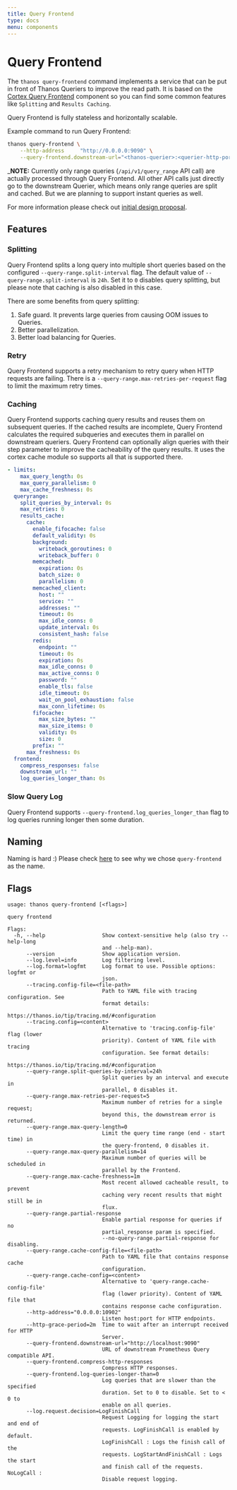 ```yaml
---
title: Query Frontend
type: docs
menu: components
---
```


# Query Frontend

The `thanos query-frontend` command implements a service that can be put in front of Thanos Queriers to improve the read path. It is
based on the [Cortex Query Frontend](https://cortexmetrics.io/docs/architecture/#query-frontend) component so you can find some common features like `Splitting` and `Results Caching`.

Query Frontend is fully stateless and horizontally scalable.

Example command to run Query Frontend:

```bash
thanos query-frontend \
    --http-address     "http://0.0.0.0:9090" \
    --query-frontend.downstream-url="<thanos-querier>:<querier-http-port>"
```

_**NOTE:** Currently only range queries (`/api/v1/query_range` API call) are actually processed through Query Frontend. All other
API calls just directly go to the downstream Querier, which means only range queries are split and cached. But we are planning to support instant queries as well.

For more information please check out [initial design proposal](https://thanos.io/tip/proposals/202004_embedd_cortex_frontend.md/).

## Features

### Splitting

Query Frontend splits a long query into multiple short queries based on the configured `--query-range.split-interval` flag. The default value of `--query-range.split-interval`
is `24h`. Set it to `0` disables query splitting, but please note that caching is also disabled in this case.

There are some benefits from query splitting:

1. Safe guard. It prevents large queries from causing OOM issues to Queries.
2. Better parallelization.
3. Better load balancing for Queries.

### Retry

Query Frontend supports a retry mechanism to retry query when HTTP requests are failing. There is a `--query-range.max-retries-per-request` flag to limit the maximum retry times.

### Caching

Query Frontend supports caching query results and reuses them on subsequent queries. If the cached results are incomplete,
Query Frontend calculates the required subqueries and executes them in parallel on downstream queriers. Query Frontend can optionally align queries with their step parameter to improve the cacheability of the query results.
It uses the cortex cache module so supports all that is supported there.

[embedmd]:# (../flags/config_frontend_cache.txt yaml)
```yaml
- limits:
    max_query_length: 0s
    max_query_parallelism: 0
    max_cache_freshness: 0s
  queryrange:
    split_queries_by_interval: 0s
    max_retries: 0
    results_cache:
      cache:
        enable_fifocache: false
        default_validity: 0s
        background:
          writeback_goroutines: 0
          writeback_buffer: 0
        memcached:
          expiration: 0s
          batch_size: 0
          parallelism: 0
        memcached_client:
          host: ""
          service: ""
          addresses: ""
          timeout: 0s
          max_idle_conns: 0
          update_interval: 0s
          consistent_hash: false
        redis:
          endpoint: ""
          timeout: 0s
          expiration: 0s
          max_idle_conns: 0
          max_active_conns: 0
          password: ""
          enable_tls: false
          idle_timeout: 0s
          wait_on_pool_exhaustion: false
          max_conn_lifetime: 0s
        fifocache:
          max_size_bytes: ""
          max_size_items: 0
          validity: 0s
          size: 0
        prefix: ""
      max_freshness: 0s
  frontend:
    compress_responses: false
    downstream_url: ""
    log_queries_longer_than: 0s
```

### Slow Query Log

Query Frontend supports `--query-frontend.log_queries_longer_than` flag to log queries running longer then some duration.

## Naming

Naming is hard :) Please check [here](https://github.com/thanos-io/thanos/pull/2434#discussion_r408300683) to see why we chose `query-frontend` as the name.

## Flags

[embedmd]:# (flags/query-frontend.txt $)
```$
usage: thanos query-frontend [<flags>]

query frontend

Flags:
  -h, --help                  Show context-sensitive help (also try --help-long
                              and --help-man).
      --version               Show application version.
      --log.level=info        Log filtering level.
      --log.format=logfmt     Log format to use. Possible options: logfmt or
                              json.
      --tracing.config-file=<file-path>
                              Path to YAML file with tracing configuration. See
                              format details:
                              https://thanos.io/tip/tracing.md/#configuration
      --tracing.config=<content>
                              Alternative to 'tracing.config-file' flag (lower
                              priority). Content of YAML file with tracing
                              configuration. See format details:
                              https://thanos.io/tip/tracing.md/#configuration
      --query-range.split-queries-by-interval=24h
                              Split queries by an interval and execute in
                              parallel, 0 disables it.
      --query-range.max-retries-per-request=5
                              Maximum number of retries for a single request;
                              beyond this, the downstream error is returned.
      --query-range.max-query-length=0
                              Limit the query time range (end - start time) in
                              the query-frontend, 0 disables it.
      --query-range.max-query-parallelism=14
                              Maximum number of queries will be scheduled in
                              parallel by the Frontend.
      --query-range.max-cache-freshness=1m
                              Most recent allowed cacheable result, to prevent
                              caching very recent results that might still be in
                              flux.
      --query-range.partial-response
                              Enable partial response for queries if no
                              partial_response param is specified.
                              --no-query-range.partial-response for disabling.
      --query-range.cache-config-file=<file-path>
                              Path to YAML file that contains response cache
                              configuration.
      --query-range.cache-config=<content>
                              Alternative to 'query-range.cache-config-file'
                              flag (lower priority). Content of YAML file that
                              contains response cache configuration.
      --http-address="0.0.0.0:10902"
                              Listen host:port for HTTP endpoints.
      --http-grace-period=2m  Time to wait after an interrupt received for HTTP
                              Server.
      --query-frontend.downstream-url="http://localhost:9090"
                              URL of downstream Prometheus Query compatible API.
      --query-frontend.compress-http-responses
                              Compress HTTP responses.
      --query-frontend.log-queries-longer-than=0
                              Log queries that are slower than the specified
                              duration. Set to 0 to disable. Set to < 0 to
                              enable on all queries.
      --log.request.decision=LogFinishCall
                              Request Logging for logging the start and end of
                              requests. LogFinishCall is enabled by default.
                              LogFinishCall : Logs the finish call of the
                              requests. LogStartAndFinishCall : Logs the start
                              and finish call of the requests. NoLogCall :
                              Disable request logging.

```
